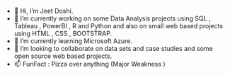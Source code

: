 - 👋 Hi, I’m Jeet Doshi.
- 👀 I’m currently working on some  Data Analysis projects using SQL , Tableau , PowerBI , R and Python and also on small web based projects using HTML , CSS , BOOTSTRAP.
- 🌱 I’m currently learning Microsoft Azure.
- 💞️ I’m looking to collaborate on data sets and case studies and some open source web based projects.
- 📫 FunFact :  Pizza over anything (Major Weakness )


<!---
Jeet3003/Jeet3003 is a ✨ special ✨ repository because its `README.md` (this file) appears on your GitHub profile.
You can click the Preview link to take a look at your changes.
--->
